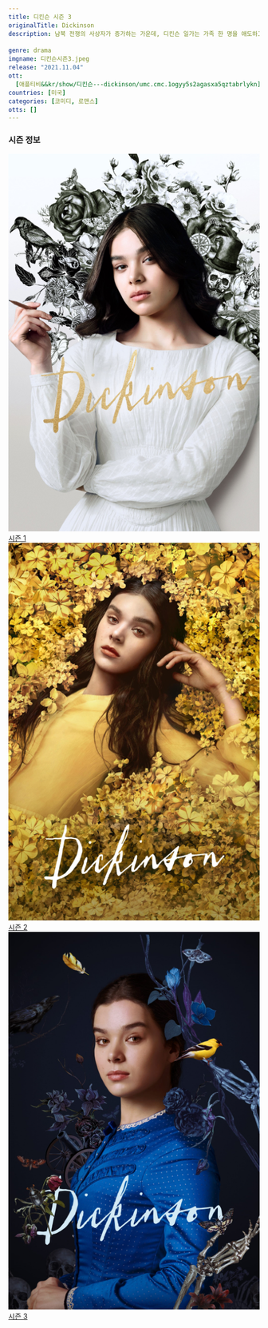 ```yaml
---
title: 디킨슨 시즌 3
originalTitle: Dickinson
description: 남북 전쟁의 사상자가 증가하는 가운데, 디킨슨 일가는 가족 한 명을 애도하고 에밀리는 가족의 평화를 지키기 위해 고군분투한다.

genre: drama
imgname: 디킨슨시즌3.jpeg
release: "2021.11.04"
ott:
  [애플티비&&kr/show/디킨슨---dickinson/umc.cmc.1ogyy5s2agasxa5qztabrlykn]
countries: [미국]
categories: [코미디, 로맨스]
otts: []
---
```


### 시즌 정보

<div class="season-list">
<div class="item">
<a href="/drama/디킨슨시즌1" >
<img src="/poster/디킨슨시즌1.jpeg" alt="디킨슨시즌1 포스터 ">
시즌 1</a>
</div>

<div class="item">
<a href="/drama/디킨슨시즌2" >
<img src="/poster/디킨슨시즌2.jpeg" alt="디킨슨시즌2 포스터 ">
시즌 2</a>
</div>

<div class="item">
<a href="/drama/디킨슨시즌3" >
<img src="/poster/디킨슨시즌3.jpeg" alt="디킨슨시즌3 포스터 ">
시즌 3</a>
</div>
</div>
